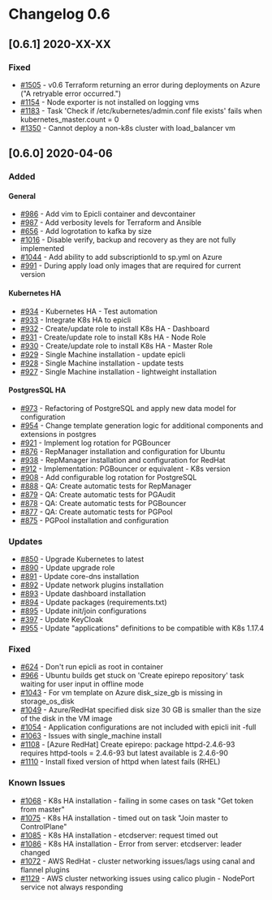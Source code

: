 # Changelog 0.6

## [0.6.1] 2020-XX-XX

### Fixed

- [#1505](https://github.com/epiphany-platform/epiphany/issues/1505) - v0.6 Terraform returning an error during deployments on Azure ("A retryable error occurred.")
- [#1154](https://github.com/epiphany-platform/epiphany/issues/1154) - Node exporter is not installed on logging vms
- [#1183](https://github.com/epiphany-platform/epiphany/issues/1183) - Task 'Check if /etc/kubernetes/admin.conf file exists' fails when kubernetes\_master.count = 0
- [#1350](https://github.com/epiphany-platform/epiphany/issues/1350) - Cannot deploy a non-k8s cluster with load\_balancer vm

## [0.6.0] 2020-04-06

### Added

#### General

- [#986](https://github.com/epiphany-platform/epiphany/issues/986) - Add vim to Epicli container and devcontainer
- [#987](https://github.com/epiphany-platform/epiphany/issues/987) - Add verbosity levels for Terraform and Ansible
- [#656](https://github.com/epiphany-platform/epiphany/issues/656) - Add logrotation to kafka by size
- [#1016](https://github.com/epiphany-platform/epiphany/issues/1016) - Disable verify, backup and recovery as they are not fully implemented
- [#1044](https://github.com/epiphany-platform/epiphany/issues/1044) - Add ability to add subscriptionId to sp.yml on Azure
- [#991](https://github.com/epiphany-platform/epiphany/issues/991) - During apply load only images that are required for current version

#### Kubernetes HA

- [#934](https://github.com/epiphany-platform/epiphany/issues/934) - Kubernetes HA - Test automation
- [#933](https://github.com/epiphany-platform/epiphany/issues/933) - Integrate K8s HA to epicli
- [#932](https://github.com/epiphany-platform/epiphany/issues/932) - Create/update role to install K8s HA - Dashboard
- [#931](https://github.com/epiphany-platform/epiphany/issues/931) - Create/update role to install K8s HA - Node Role
- [#930](https://github.com/epiphany-platform/epiphany/issues/930) - Create/update role to install K8s HA - Master Role
- [#929](https://github.com/epiphany-platform/epiphany/issues/929) - Single Machine installation - update epicli
- [#928](https://github.com/epiphany-platform/epiphany/issues/928) - Single Machine installation - update tests
- [#927](https://github.com/epiphany-platform/epiphany/issues/927) - Single Machine installation - lightweight installation

#### PostgresSQL HA

- [#973](https://github.com/epiphany-platform/epiphany/issues/973) - Refactoring of PostgreSQL and apply new data model for configuration
- [#954](https://github.com/epiphany-platform/epiphany/issues/954) - Change template generation logic for additional components and extensions in postgres
- [#921](https://github.com/epiphany-platform/epiphany/issues/921) - Implement log rotation for PGBouncer
- [#876](https://github.com/epiphany-platform/epiphany/issues/876) - RepManager installation and configuration for Ubuntu
- [#938](https://github.com/epiphany-platform/epiphany/issues/938) - RepManager installation and configuration for RedHat
- [#912](https://github.com/epiphany-platform/epiphany/issues/912) - Implementation: PGBouncer or equivalent - K8s version
- [#908](https://github.com/epiphany-platform/epiphany/issues/908) - Add configurable log rotation for PostgreSQL
- [#888](https://github.com/epiphany-platform/epiphany/issues/888) - QA: Create automatic tests for RepManager
- [#879](https://github.com/epiphany-platform/epiphany/issues/879) - QA: Create automatic tests for PGAudit
- [#878](https://github.com/epiphany-platform/epiphany/issues/878) - QA: Create automatic tests for PGBouncer
- [#877](https://github.com/epiphany-platform/epiphany/issues/877) - QA: Create automatic tests for PGPool
- [#875](https://github.com/epiphany-platform/epiphany/issues/875) - PGPool installation and configuration

### Updates

- [#850](https://github.com/epiphany-platform/epiphany/issues/850) - Upgrade Kubernetes to latest
- [#890](https://github.com/epiphany-platform/epiphany/issues/890) - Update upgrade role
- [#891](https://github.com/epiphany-platform/epiphany/issues/891) - Update core-dns installation
- [#892](https://github.com/epiphany-platform/epiphany/issues/892) - Update network plugins installation
- [#893](https://github.com/epiphany-platform/epiphany/issues/893) - Update dashboard installation
- [#894](https://github.com/epiphany-platform/epiphany/issues/894) - Update packages (requirements.txt)
- [#895](https://github.com/epiphany-platform/epiphany/issues/895) - Update init/join configurations
- [#397](https://github.com/epiphany-platform/epiphany/issues/397) - Update KeyCloak
- [#955](https://github.com/epiphany-platform/epiphany/issues/955) - Update "applications" definitions to be compatible with K8s 1.17.4

### Fixed

- [#624](https://github.com/epiphany-platform/epiphany/issues/624) - Don't run epicli as root in container
- [#966](https://github.com/epiphany-platform/epiphany/issues/966) - Ubuntu builds get stuck on 'Create epirepo repository' task waiting for user input in offline mode
- [#1043](https://github.com/epiphany-platform/epiphany/issues/1043) - For vm template on Azure disk_size_gb is missing in storage_os_disk
- [#1049](https://github.com/epiphany-platform/epiphany/issues/1049) - Azure/RedHat specified disk size 30 GB is smaller than the size of the disk in the VM image
- [#1054](https://github.com/epiphany-platform/epiphany/issues/1054) - Application configurations are not included with epicli init -full
- [#1063](https://github.com/epiphany-platform/epiphany/issues/1063) - Issues with single_machine install
- [#1108](https://github.com/epiphany-platform/epiphany/issues/1108) - [Azure RedHat] Create epirepo: package httpd-2.4.6-93 requires httpd-tools = 2.4.6-93 but latest available is 2.4.6-90
- [#1110](https://github.com/epiphany-platform/epiphany/issues/1110) - Install fixed version of httpd when latest fails (RHEL)

### Known Issues

- [#1068](https://github.com/epiphany-platform/epiphany/issues/1068) - K8s HA installation - failing in some cases on task "Get token from master"
- [#1075](https://github.com/epiphany-platform/epiphany/issues/1075) - K8s HA installation - timed out on task "Join master to ControlPlane"
- [#1085](https://github.com/epiphany-platform/epiphany/issues/1085) - K8s HA installation - etcdserver: request timed out
- [#1086](https://github.com/epiphany-platform/epiphany/issues/1086) - K8s HA installation - Error from server: etcdserver: leader changed
- [#1072](https://github.com/epiphany-platform/epiphany/issues/1072) - AWS RedHat - cluster networking issues/lags using canal and flannel plugins
- [#1129](https://github.com/epiphany-platform/epiphany/issues/1129) - AWS cluster networking issues using calico plugin - NodePort service not always responding
